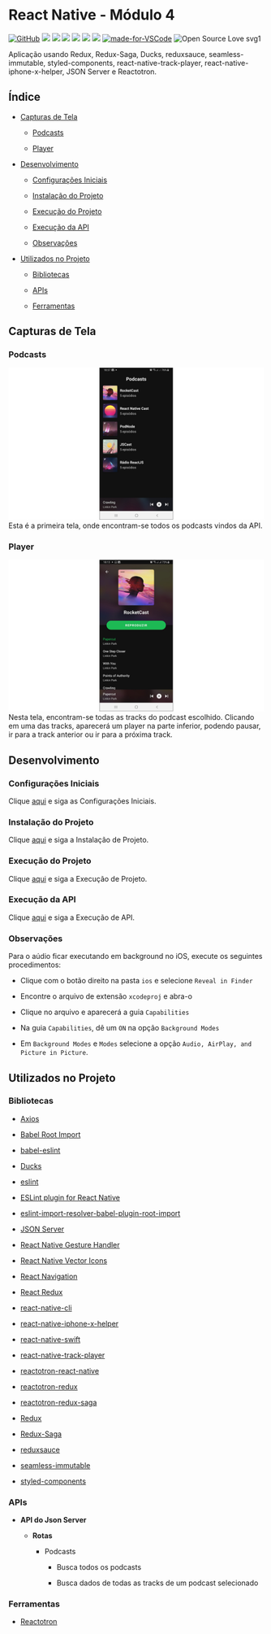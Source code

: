# React Native - Módulo 4

[![GitHub](https://img.shields.io/github/license/mashape/apistatus.svg)](https://github.com/osvaldokalvaitir/react-native-modulo4/blob/master/LICENSE)
![](https://img.shields.io/github/package-json/v/osvaldokalvaitir/react-native-modulo4.svg)
![](https://img.shields.io/github/last-commit/osvaldokalvaitir/react-native-modulo4.svg?color=red)
![](https://img.shields.io/github/languages/top/osvaldokalvaitir/react-native-modulo4.svg?color=yellow)
![](https://img.shields.io/github/languages/count/osvaldokalvaitir/react-native-modulo4.svg?color=lightgrey)
![](https://img.shields.io/github/languages/code-size/osvaldokalvaitir/react-native-modulo4.svg)
![](https://img.shields.io/github/repo-size/osvaldokalvaitir/react-native-modulo4.svg?color=blueviolet)
[![made-for-VSCode](https://img.shields.io/badge/Made%20for-VSCode-1f425f.svg)](https://code.visualstudio.com/)
![Open Source Love svg1](https://badges.frapsoft.com/os/v1/open-source.svg?v=103)

Aplicação usando Redux, Redux-Saga, Ducks, reduxsauce, seamless-immutable, styled-components, react-native-track-player, react-native-iphone-x-helper, JSON Server e Reactotron.

## Índice

- [Capturas de Tela](#capturas-de-tela)

  - [Podcasts](#podcasts)

  - [Player](#player)

- [Desenvolvimento](#desenvolvimento)

  - [Configurações Iniciais](#configurações-iniciais)

  - [Instalação do Projeto](#instalação-do-projeto)

  - [Execução do Projeto](#execução-do-projeto)

  - [Execução da API](#execução-da-api)

  - [Observações](#observações)

- [Utilizados no Projeto](#utilizados-no-projeto)

  - [Bibliotecas](#bibliotecas)

  - [APIs](#apis)

  - [Ferramentas](#ferramentas)

## Capturas de Tela

### Podcasts

![Podcasts](/assets/podcasts.png)
Esta é a primeira tela, onde encontram-se todos os podcasts vindos da API.

### Player

![Player](/assets/player.png)
Nesta tela, encontram-se todas as tracks do podcast escolhido. Clicando em uma das tracks, aparecerá um player na parte inferior, podendo pausar, ir para a track anterior ou ir para a próxima track.

## Desenvolvimento

### Configurações Iniciais

Clique [aqui](https://github.com/osvaldokalvaitir/projects-settings/blob/master/README.md) e siga as Configurações Iniciais.

### Instalação do Projeto

Clique [aqui](https://github.com/osvaldokalvaitir/projects-settings/blob/master/nodejs/nodejs.md) e siga a Instalação de Projeto.

### Execução do Projeto

Clique [aqui](https://github.com/osvaldokalvaitir/projects-settings/blob/master/nodejs/libs/react-native-cli.md) e siga a Execução de Projeto.

### Execução da API

Clique [aqui](https://github.com/osvaldokalvaitir/projects-settings/blob/master/nodejs/libs/json-server.md) e siga a Execução de API.

### Observações

Para o aúdio ficar executando em background no iOS, execute os seguintes procedimentos:

- Clique com o botão direito na pasta `ios` e selecione `Reveal in Finder`

- Encontre o arquivo de extensão `xcodeproj` e abra-o

- Clique no arquivo e aparecerá a guia `Capabilities`

- Na guia `Capabilities`, dê um `ON` na opção `Background Modes`

- Em `Background Modes` e `Modes` selecione a opção `Audio, AirPlay, and Picture in Picture`.

## Utilizados no Projeto

### Bibliotecas

- [Axios](https://github.com/osvaldokalvaitir/projects-settings/blob/master/nodejs/libs/axios.md)

- [Babel Root Import](https://github.com/osvaldokalvaitir/projects-settings/blob/master/nodejs/libs/babel-plugin-root-import.md)

- [babel-eslint](https://github.com/osvaldokalvaitir/projects-settings/blob/master/nodejs/libs/babel-eslint.md)

- [Ducks](https://github.com/osvaldokalvaitir/projects-settings/blob/master/nodejs/libs/ducks.md)

- [eslint](https://github.com/osvaldokalvaitir/projects-settings/blob/master/nodejs/libs/eslint.md)

- [ESLint plugin for React Native](https://github.com/osvaldokalvaitir/projects-settings/blob/master/nodejs/libs/eslint-plugin-react-native.md)

- [eslint-import-resolver-babel-plugin-root-import](https://github.com/osvaldokalvaitir/projects-settings/blob/master/nodejs/libs/eslint-import-resolver-babel-plugin-root-import.md)

- [JSON Server](https://github.com/osvaldokalvaitir/projects-settings/blob/master/nodejs/libs/json-server.md)

- [React Native Gesture Handler](https://github.com/osvaldokalvaitir/projects-settings/blob/master/nodejs/libs/react-native-gesture-handler.md)

- [React Native Vector Icons](https://github.com/osvaldokalvaitir/projects-settings/blob/master/nodejs/libs/react-native-vector-icons.md)

- [React Navigation](https://github.com/osvaldokalvaitir/projects-settings/blob/master/nodejs/libs/react-navigation.md)

- [React Redux](https://github.com/osvaldokalvaitir/projects-settings/blob/master/nodejs/libs/react-redux.md)

- [react-native-cli](https://github.com/osvaldokalvaitir/projects-settings/blob/master/nodejs/libs/react-native-cli.md)

- [react-native-iphone-x-helper](https://github.com/osvaldokalvaitir/projects-settings/blob/master/nodejs/libs/react-native-iphone-x-helper.md)

- [react-native-swift](https://github.com/osvaldokalvaitir/projects-settings/blob/master/nodejs/libs/react-native-swift.md)

- [react-native-track-player](https://github.com/osvaldokalvaitir/projects-settings/blob/master/nodejs/libs/react-native-track-player.md)

- [reactotron-react-native](https://github.com/osvaldokalvaitir/projects-settings/blob/master/nodejs/libs/reactotron-react-native.md)

- [reactotron-redux](https://github.com/osvaldokalvaitir/projects-settings/blob/master/nodejs/libs/reactotron-redux.md)

- [reactotron-redux-saga](https://github.com/osvaldokalvaitir/projects-settings/blob/master/nodejs/libs/reactotron-redux-saga.md)

- [Redux](https://github.com/osvaldokalvaitir/projects-settings/blob/master/nodejs/libs/redux.md)

- [Redux-Saga](https://github.com/osvaldokalvaitir/projects-settings/blob/master/nodejs/libs/redux-saga.md)

- [reduxsauce](https://github.com/osvaldokalvaitir/projects-settings/blob/master/nodejs/libs/reduxsauce.md)

- [seamless-immutable](https://github.com/osvaldokalvaitir/projects-settings/blob/master/nodejs/libs/seamless-immutable.md)

- [styled-components](https://github.com/osvaldokalvaitir/projects-settings/blob/master/nodejs/libs/styled-components.md)

### APIs

- **API do Json Server**

  - **Rotas**

    - Podcasts

      - Busca todos os podcasts

      - Busca dados de todas as tracks de um podcast selecionado

### Ferramentas

- [Reactotron](https://github.com/osvaldokalvaitir/projects-settings/blob/master/inspector/reactotron.md)
